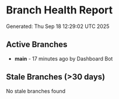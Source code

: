 # Branch Health Report
Generated: Thu Sep 18 12:29:02 UTC 2025

## Active Branches
- **main** - 17 minutes ago by Dashboard Bot

## Stale Branches (>30 days)
No stale branches found
